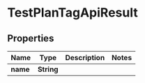 

# TestPlanTagApiResult


## Properties

| Name | Type | Description | Notes |
|------------ | ------------- | ------------- | -------------|
|**name** | **String** |  |  |



